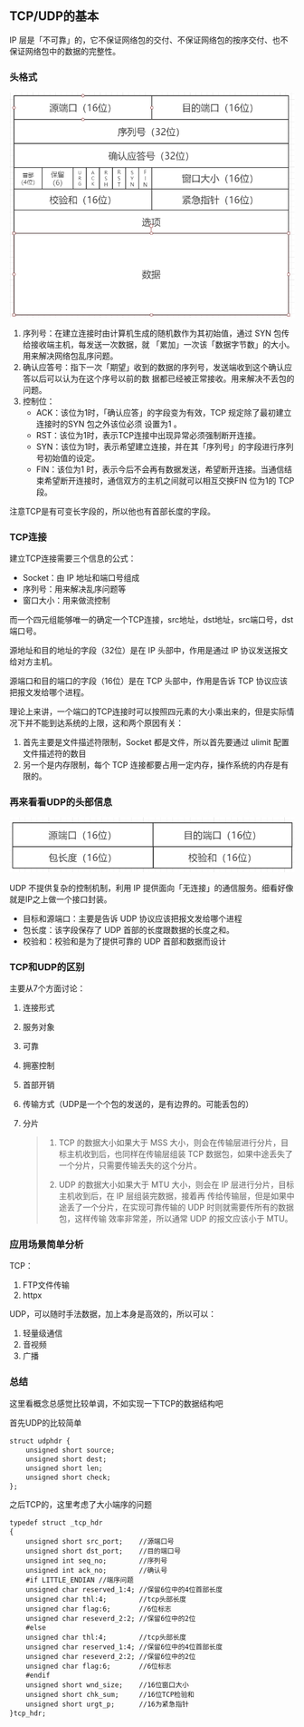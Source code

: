 ## TCP/UDP的基本

IP 层是「不可靠」的，它不保证⽹络包的交付、不保证⽹络包的按序交付、也不保证⽹络包中的数据的完整性。

### 头格式

![TCP Header](./Pic/4.png)

1. 序列号：在建⽴连接时由计算机⽣成的随机数作为其初始值，通过 SYN 包传给接收端主机，每发送⼀次数据，就 「累加」⼀次该「数据字节数」的⼤⼩。⽤来解决⽹络包乱序问题。
2. 确认应答号：指下⼀次「期望」收到的数据的序列号，发送端收到这个确认应答以后可以认为在这个序号以前的数 据都已经被正常接收。⽤来解决不丢包的问题。
3. 控制位：
   + ACK：该位为1时，「确认应答」的字段变为有效，TCP 规定除了最初建⽴连接时的SYN 包之外该位必须 设置为1 。
   + RST：该位为1时，表示TCP连接中出现异常必须强制断开连接。
   + SYN：该位为1时，表示希望建⽴连接，并在其「序列号」的字段进⾏序列号初始值的设定。
   + FIN：该位为1 时，表示今后不会再有数据发送，希望断开连接。当通信结束希望断开连接时，通信双⽅的主机之间就可以相互交换FIN 位为1的 TCP 段。

注意TCP是有可变长字段的，所以他也有首部长度的字段。

### TCP连接

建立TCP连接需要三个信息的公式：

+ Socket：由 IP 地址和端⼝号组成
+ 序列号：⽤来解决乱序问题等
+ 窗⼝⼤⼩：⽤来做流控制

而一个四元组能够唯一的确定一个TCP连接，src地址，dst地址，src端口号，dst端口号。

源地址和⽬的地址的字段（32位）是在 IP 头部中，作⽤是通过 IP 协议发送报⽂给对⽅主机。

源端⼝和⽬的端⼝的字段（16位）是在 TCP 头部中，作⽤是告诉 TCP 协议应该把报⽂发给哪个进程。

理论上来讲，一个端口的TCP连接时可以按照四元素的大小乘出来的，但是实际情况下并不能到达系统的上限，这和两个原因有关：

1. ⾸先主要是⽂件描述符限制，Socket 都是⽂件，所以⾸先要通过     ulimit 配置⽂件描述符的数⽬
2. 另⼀个是内存限制，每个 TCP 连接都要占⽤⼀定内存，操作系统的内存是有限的。

### 再来看看UDP的头部信息

![5UDP](./Pic/5.png)

UDP 不提供复杂的控制机制，利⽤ IP 提供⾯向「⽆连接」的通信服务。细看好像就是IP之上做一个接口封装。

+ ⽬标和源端⼝：主要是告诉 UDP 协议应该把报⽂发给哪个进程
+ 包⻓度：该字段保存了 UDP ⾸部的⻓度跟数据的⻓度之和。
+ 校验和：校验和是为了提供可靠的 UDP ⾸部和数据⽽设计

### TCP和UDP的区别

主要从7个方面讨论：

1. 连接形式

2. 服务对象

3. 可靠

4. 拥塞控制

5. 首部开销

6. 传输方式（UDP是一个个包的发送的，是有边界的。可能丢包的）

7. 分片

   > 1. TCP 的数据⼤⼩如果⼤于 MSS ⼤⼩，则会在传输层进⾏分⽚，⽬标主机收到后，也同样在传输层组装 TCP 数据包，如果中途丢失了⼀个分⽚，只需要传输丢失的这个分⽚。
   >
   > 2. UDP 的数据⼤⼩如果⼤于 MTU ⼤⼩，则会在 IP 层进⾏分⽚，⽬标主机收到后，在 IP 层组装完数据，接着再 传给传输层，但是如果中途丢了⼀个分⽚，在实现可靠传输的  UDP 时则就需要传所有的数据包，这样传输 效率⾮常差，所以通常 UDP 的报⽂应该⼩于 MTU。

### 应用场景简单分析

TCP：

1. FTP文件传输
2. httpx

UDP，可以随时手法数据，加上本身是高效的，所以可以：

1. 轻量级通信
2. 音视频
3. 广播

### 总结

这里看概念总感觉比较单调，不如实现一下TCP的数据结构吧

首先UDP的比较简单

```
struct udphdr {
	unsigned short source;
	unsigned short dest;
	unsigned short len;
	unsigned short check;
};
```

之后TCP的，这里考虑了大小端序的问题

```
typedef struct _tcp_hdr  
{  
    unsigned short src_port;    //源端口号  
    unsigned short dst_port;    //目的端口号  
    unsigned int seq_no;        //序列号  
    unsigned int ack_no;        //确认号  
    #if LITTLE_ENDIAN //端序问题 
    unsigned char reserved_1:4; //保留6位中的4位首部长度  
    unsigned char thl:4;        //tcp头部长度  
    unsigned char flag:6;       //6位标志  
    unsigned char reseverd_2:2; //保留6位中的2位  
    #else  
    unsigned char thl:4;        //tcp头部长度  
    unsigned char reserved_1:4; //保留6位中的4位首部长度  
    unsigned char reseverd_2:2; //保留6位中的2位  
    unsigned char flag:6;       //6位标志   
    #endif  
    unsigned short wnd_size;    //16位窗口大小  
    unsigned short chk_sum;     //16位TCP检验和  
    unsigned short urgt_p;      //16为紧急指针  
}tcp_hdr;
```

